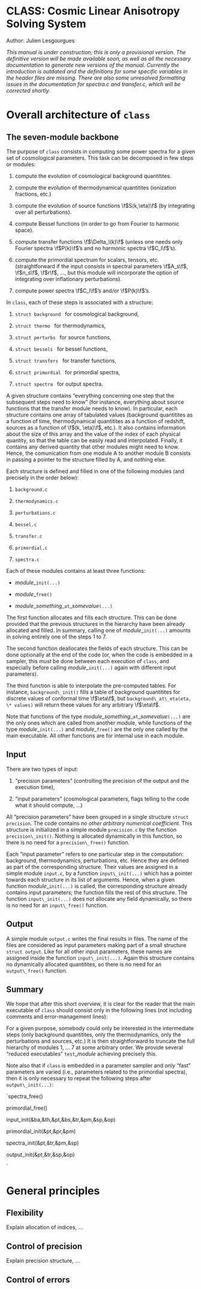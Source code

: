 CLASS: Cosmic Linear Anisotropy Solving System  
==============================================

Author: Julien Lesgourgues

_This manual is under construction; this is only a provisional version. The definitive version will be made available soon, as well as all the necessary documentation to generate new versions of the manual. Currently the introduction is outdated and the definitions for some specific variables in the header files are missing. There are also some unresolved formatting issues in the documentation for spectra.c and transfer.c, which will be corrected shortly._

Overall architecture of `class`
==========================================

The seven-module backbone
-------------------------

The purpose of `class` consists in computing some power
spectra for a given set of cosmological parameters. This task can be
decomposed in few steps or modules:

1.  compute the evolution of cosmological background quantitites.

2.  compute the evolution of thermodynamical quantitites (ionization
    fractions, etc.)

3.  compute the evolution of source functions \f$S(k,\eta)\f$ (by
    integrating over all perturbations).

4.  compute Bessel functions (in order to go from Fourier to harmonic
    space).

5.  compute transfer functions \f$\Delta_l(k)\f$ (unless one needs only
    Fourier spectra \f$P(k)\f$’s and no harmonic spectra \f$C_l\f$’s).

6.  compute the primordial spectrum for scalars, tensors, etc.
    (straightforward if the input consists in spectral parameters \f$A_s\f$,
    \f$n_s\f$, \f$r\f$, ..., but this module will incorporate the option of
    integrating over inflationary perturbations).

7.  compute power spectra \f$C_l\f$’s and/or \f$P(k)\f$’s.

In `class`, each of these steps is associated with a
structure:

1.  `struct background ` for cosmological background,

2.  `struct thermo ` for thermodynamics,

3.  `struct perturbs ` for source functions,

4.  `struct bessels ` for bessel functions,

5.  `struct transfers ` for transfer functions,

6.  `struct primordial ` for primordial spectra,

7.  `struct spectra ` for output spectra.

A given structure contains “everything concerning one step that the
subsequent steps need to know” (for instance, everything about source
functions that the transfer module needs to know). In particular, each
structure contains one array of tabulated values (background quantitites
as a function of time, thermodynamical quantitites as a function of
redshift, sources as a function of \f$(k, \eta)\f$, etc.). It also contains
information about the size of this array and the value of the index of
each physical quantity, so that the table can be easily read and
interpolated. Finally, it contains any derived quantity that other
modules might need to know. Hence, the comunication from one module A to
another module B consists in passing a pointer to the structure filled
by A, and nothing else.

Each structure is defined and filled in one of the following modules
(and precisely in the order below):

1.  `background.c `

2.  `thermodynamics.c `

3.  `perturbations.c `

4.  `bessel.c `

5.  `transfer.c `

6.  `primordial.c `

7.  `spectra.c `

Each of these modules contains at least three functions:

-   *module*\_`init(...)`

-   *module*\_`free()`

-   *module*\_*something*\_`at`\_*somevalue*`(...)`

The first function allocates and fills each structure. This can be done
provided that the previous structures in the hierarchy have been already
allocated and filled. In summary, calling one of
*module*\_`init(...)` amounts in solving
entirely one of the steps 1 to 7.

The second function deallocates the fields of each structure. This can
be done optionally at the end of the code (or, when the code is embedded
in a sampler, this *must* be done between each execution of
`class`, and especially before calling
*module*\_`init(...)` again with different input
parameters).

The third function is able to interpolate the pre-computed tables. For
instance, `background\_init()` fills a table of background
quantitites for discrete values of conformal time \f$\eta\f$, but
`background\_at\_eta(eta, \* values)` will return these
values for any arbitrary \f$\eta\f$.

Note that functions of the type
*module*\_*something*\_`at`\_*somevalue*`(...)`
are the only ones which are called from another module, while functions
of the type *module*\_`init(...)` and
*module*\_`free()` are the only one called by
the main executable. All other functions are for internal use in each
module.


Input
-----

There are two types of input:

1.  “precision parameters” (controlling the precision of the output and
    the execution time),

2.  “input parameters” (cosmological parameters, flags telling to the
    code what it should compute, ...)

All “precision parameters” have been grouped in a single structure
`struct precision`. The code contains *no other
arbitrary numerical coefficient*. This structure is initialized
in a simple module `precision.c` by the function
`precision\_init()`. Nothing is allocated dynamically in this
function, so there is no need for a `precision\_free()`
function.

Each “input parameter” refers to one particular step in the computation:
background, thermodynamics, perturbations, etc. Hence they are defined
as part of the corresponding structure. Their values are assigned in a
simple module `input.c`, by a function
`input\_init(...)` which has a pointer towards each structure
in its list of arguments. Hence, when a given function
*module*\_`init(...)` is called, the
corresponding structure already contains input parameters; the function
fills the rest of this structure. The function
`input\_init(...)` does not allocate any field dynamically,
so there is no need for an `input\_free()` function.

Output
------

A simple module `output.c` writes the final results in files.
The name of the files are considered as input parameters making part of
a small structure `struct output`. Like for all other input
parameters, these names are assigned inside the function
`input\_init(...)`. Again this structure contains no
dynamically allocated quantitites, so there is no need for an
`output\_free()` function.

Summary
-------

We hope that after this short overview, it is clear for the reader that
the main executable of `class` should consist only in the
following lines (not including comments and error-management lines):

For a given purpose, somebody could only be interested in the
intermediate steps (only background quantitites, only the
thermodynamics, only the perturbations and sources, etc.) It is then
straightforward to truncate the full hierarchy of modules 1, ... 7 at
some arbitrary order. We provide several “reduced executables”
`test`\_*module* achieving precisely this.

Note also that if `class` is embedded in a parameter sampler
and only “fast” parameters are varied (i.e., parameters related to the
primordial spectra), then it is only necessary to repeat the following
steps after `output\_init(...)`:

`spectra\_free()

primordial\_free()

input\_init(&ba,&th,&pt,&bs,&tr,&pm,&sp,&op)

primordial\_init(&pt,&pr,&pm)

spectra\_init(&pt,&tr,&pm,&sp)

output\_init(&pt,&tr,&sp,&op)

`

General principles
==================

Flexibility
-----------

Explain allocation of indices, ...

Control of precision
--------------------

Explain precision structure, ...

Control of errors
-----------------
